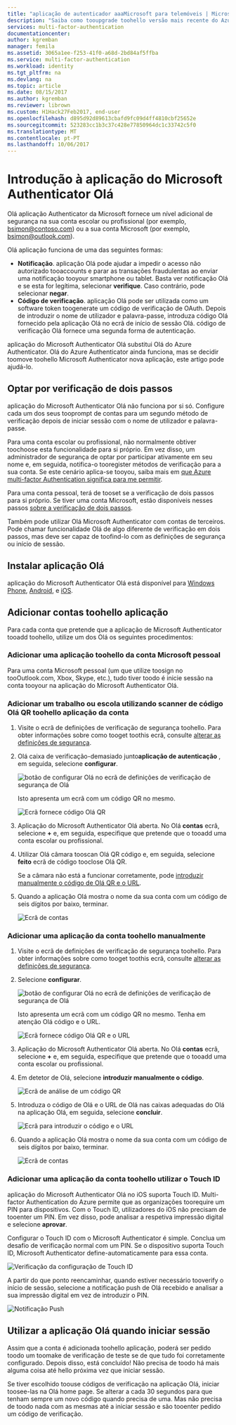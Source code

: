 ```yaml
---
title: "aplicação de autenticador aaaMicrosoft para telemóveis | Microsoft Docs"
description: "Saiba como tooupgrade toohello versão mais recente do Azure Authenticator."
services: multi-factor-authentication
documentationcenter: 
author: kgremban
manager: femila
ms.assetid: 3065a1ee-f253-41f0-a68d-2bd84af5ffba
ms.service: multi-factor-authentication
ms.workload: identity
ms.tgt_pltfrm: na
ms.devlang: na
ms.topic: article
ms.date: 08/15/2017
ms.author: kgremban
ms.reviewer: librown
ms.custom: H1Hack27Feb2017, end-user
ms.openlocfilehash: d895d92d89613cbafd9fc09d4ff4810cbf25652e
ms.sourcegitcommit: 523283cc1b3c37c428e77850964dc1c33742c5f0
ms.translationtype: MT
ms.contentlocale: pt-PT
ms.lasthandoff: 10/06/2017
---
```

# <a name="get-started-with-hello-microsoft-authenticator-app"></a>Introdução à aplicação do Microsoft Authenticator Olá
Olá aplicação Authenticator da Microsoft fornece um nível adicional de segurança na sua conta escolar ou profissional (por exemplo, bsimon@contoso.com) ou a sua conta Microsoft (por exemplo, bsimon@outlook.com).

Olá aplicação funciona de uma das seguintes formas:

* **Notificação**. aplicação Olá pode ajudar a impedir o acesso não autorizado tooaccounts e parar as transações fraudulentas ao enviar uma notificação tooyour smartphone ou tablet. Basta ver notificação Olá e se esta for legítima, selecionar **verifique**. Caso contrário, pode selecionar **negar**. 
* **Código de verificação**. aplicação Olá pode ser utilizada como um software token toogenerate um código de verificação de OAuth. Depois de introduzir o nome de utilizador e palavra-passe, introduza código Olá fornecido pela aplicação Olá no ecrã de início de sessão Olá. código de verificação Olá fornece uma segunda forma de autenticação.

aplicação do Microsoft Authenticator Olá substitui Olá do Azure Authenticator. Olá do Azure Authenticator ainda funciona, mas se decidir toomove toohello Microsoft Authenticator nova aplicação, este artigo pode ajudá-lo.  

## <a name="opt-in-for-two-step-verification"></a>Optar por verificação de dois passos

aplicação do Microsoft Authenticator Olá não funciona por si só. Configure cada um dos seus tooprompt de contas para um segundo método de verificação depois de iniciar sessão com o nome de utilizador e palavra-passe. 

Para uma conta escolar ou profissional, não normalmente obtiver toochoose esta funcionalidade para si próprio. Em vez disso, um administrador de segurança de optar por participar ativamente em seu nome e, em seguida, notifica-o tooregister métodos de verificação para a sua conta. Se este cenário aplica-se tooyou, saiba mais em [que Azure multi-factor Authentication significa para me permitir](multi-factor-authentication-end-user.md).

Para uma conta pessoal, terá de tooset se a verificação de dois passos para si próprio. Se tiver uma conta Microsoft, estão disponíveis nesses passos [sobre a verificação de dois passos](https://support.microsoft.com/help/12408/microsoft-account-about-two-step-verification). 

Também pode utilizar Olá Microsoft Authenticator com contas de terceiros. Pode chamar funcionalidade Olá de algo diferente de verificação em dois passos, mas deve ser capaz de toofind-lo com as definições de segurança ou início de sessão. 

## <a name="install-hello-app"></a>Instalar aplicação Olá
aplicação do Microsoft Authenticator Olá está disponível para [Windows Phone](http://go.microsoft.com/fwlink/?Linkid=825071), [Android](http://go.microsoft.com/fwlink/?Linkid=825072), e [iOS](http://go.microsoft.com/fwlink/?Linkid=825073).

## <a name="add-accounts-toohello-app"></a>Adicionar contas toohello aplicação
Para cada conta que pretende que a aplicação de Microsoft Authenticator tooadd toohello, utilize um dos Olá os seguintes procedimentos:

### <a name="add-a-personal-microsoft-account-toohello-app"></a>Adicionar uma aplicação toohello da conta Microsoft pessoal

Para uma conta Microsoft pessoal (um que utilize toosign no tooOutlook.com, Xbox, Skype, etc.), tudo tiver toodo é inicie sessão na conta tooyour na aplicação do Microsoft Authenticator Olá.

### <a name="add-a-work-or-school-account-toohello-app-using-hello-qr-code-scanner"></a>Adicionar um trabalho ou escola utilizando scanner de código Olá QR toohello aplicação da conta
1. Visite o ecrã de definições de verificação de segurança toohello.  Para obter informações sobre como tooget toothis ecrã, consulte [alterar as definições de segurança](multi-factor-authentication-end-user-manage-settings.md#where-to-find-the-settings-page).
2. Olá caixa de verificação-demasiado junto**aplicação de autenticação** , em seguida, selecione **configurar**.

    ![botão de configurar Olá no ecrã de definições de verificação de segurança de Olá](./media/authenticator-app-how-to/azureauthe.png)

    Isto apresenta um ecrã com um código QR no mesmo.

    ![Ecrã fornece código Olá QR](./media/authenticator-app-how-to/barcode2.png)
3. Aplicação do Microsoft Authenticator Olá aberta. No Olá **contas** ecrã, selecione  **+** e, em seguida, especifique que pretende que o tooadd uma conta escolar ou profissional.
4. Utilizar Olá câmara tooscan Olá QR código e, em seguida, selecione **feito** ecrã de código tooclose Olá QR.

    Se a câmara não está a funcionar corretamente, pode [introduzir manualmente o código de Olá QR e o URL](#add-an-account-to-the-app-manually).

5. Quando a aplicação Olá mostra o nome da sua conta com um código de seis dígitos por baixo, terminar. 

    ![Ecrã de contas](./media/authenticator-app-how-to/accounts.png)

### <a name="add-an-account-toohello-app-manually"></a>Adicionar uma aplicação da conta toohello manualmente
1. Visite o ecrã de definições de verificação de segurança toohello.  Para obter informações sobre como tooget toothis ecrã, consulte [alterar as definições de segurança](multi-factor-authentication-end-user-manage-settings.md).
2. Selecione **configurar**.

    ![botão de configurar Olá no ecrã de definições de verificação de segurança de Olá](./media/authenticator-app-how-to/azureauthe.png)

    Isto apresenta um ecrã com um código QR no mesmo.  Tenha em atenção Olá código e o URL.

    ![Ecrã fornece código Olá QR e o URL](./media/authenticator-app-how-to/barcode2.png)
3. Aplicação do Microsoft Authenticator Olá aberta. No Olá **contas** ecrã, selecione  **+** e, em seguida, especifique que pretende que o tooadd uma conta escolar ou profissional.

4. Em detetor de Olá, selecione **introduzir manualmente o código**.

    ![Ecrã de análise de um código QR](./media/multi-factor-authentication-end-user-first-time/scan2.png)
5. Introduza o código de Olá e o URL de Olá nas caixas adequadas do Olá na aplicação Olá, em seguida, selecione **concluir**.

    ![Ecrã para introduzir o código e o URL](./media/authenticator-app-how-to/manual.png)

6. Quando a aplicação Olá mostra o nome da sua conta com um código de seis dígitos por baixo, terminar.

    ![Ecrã de contas](./media/authenticator-app-how-to/accounts.png)

### <a name="add-an-account-toohello-app-using-touch-id"></a>Adicionar uma aplicação da conta toohello utilizar o Touch ID
aplicação do Microsoft Authenticator Olá no iOS suporta Touch ID.  Multi-factor Authentication do Azure permite que as organizações toorequire um PIN para dispositivos. Com o Touch ID, utilizadores do iOS não precisam de tooenter um PIN. Em vez disso, pode analisar a respetiva impressão digital e selecione **aprovar**.

Configurar o Touch ID com o Microsoft Authenticator é simple. Conclua um desafio de verificação normal com um PIN. Se o dispositivo suporta Touch ID, Microsoft Authenticator define-automaticamente para essa conta.

![Verificação da configuração de Touch ID](./media/authenticator-app-how-to/touchid1.png)

A partir do que ponto reencaminhar, quando estiver necessário tooverify o início de sessão, selecione a notificação push de Olá recebido e analisar a sua impressão digital em vez de introduzir o PIN.

![Notificação Push](./media/authenticator-app-how-to/touchid2.png)

## <a name="use-hello-app-when-you-sign-in"></a>Utilizar a aplicação Olá quando iniciar sessão

Assim que a conta é adicionada toohello aplicação, poderá ser pedido toodo um toomake de verificação de teste se de que tudo foi corretamente configurado. Depois disso, está concluído! Não precisa de toodo há mais alguma coisa até hello próxima vez que iniciar sessão.

Se tiver escolhido toouse códigos de verificação na aplicação Olá, iniciar toosee-las na Olá home page. Se alterar a cada 30 segundos para que tenham sempre um novo código quando precisa de uma. Mas não precisa de toodo nada com as mesmas até a iniciar sessão e são tooenter pedido um código de verificação.  
